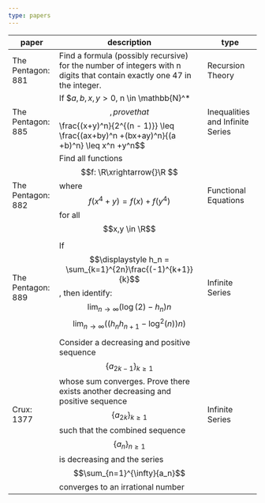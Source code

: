 ```yaml
---
type: papers
---
```


| paper             | description                                                                                                                                                                                                                                                                                                                               | type                             |
| ----------------- | ----------------------------------------------------------------------------------------------------------------------------------------------------------------------------------------------------------------------------------------------------------------------------------------------------------------------------------------- | -------------------------------- |
| The Pentagon: 881 | Find a formula (possibly recursive) for the number of integers with n digits that contain exactly one 47 in the integer.                                                                                                                                                                                                                  | Recursion Theory                 |
| The Pentagon: 885 | If $$a,b,x,y > 0$, n \in \mathbb{N}^*$$, prove that $$\frac{(x+y)^n}{2^{(n - 1)}} \leq \frac{(ax+by)^n +(bx+ay)^n}{(a +b)^n} \leq x^n +y^n$$                                                                                                                                                                                              | Inequalities and Infinite Series |
| The Pentagon: 882 | Find all functions $$f: \R\xrightarrow{}\R  $$ where $$f(x^4+y) = f(x) + f(y^4)$$ for all $$x,y \in \R$$                                                                                                                                                                                                                                  | Functional Equations             |
| The Pentagon: 889 | If $$\displaystyle h_n = \sum_{k=1}^{2n}\frac{(-1)^{k+1}}{k}$$, then identify: $$\lim_{n\to\infty}({\log(2)-h_n})n$$ $$\lim_{n\to\infty}({(h_n h_{n+1}-\log^2(n))n})$$                                                                                                                                                                    | Infinite Series                  |
| Crux: 1377        | Consider a decreasing and positive sequence $$\{{a_{2k-1}}\}_{k\geq{1}}$$ whose sum converges. Prove there exists another decreasing and positive sequence $$\{a_{2k}\}_{k\geq{1}}$$ such that the combined sequence $$\{a_{n}\}_{n\geq{1}}$$ is decreasing and the series $$\sum_{n=1}^{\infty}{a_n}$$ converges to an irrational number | Infinite Series                  |
